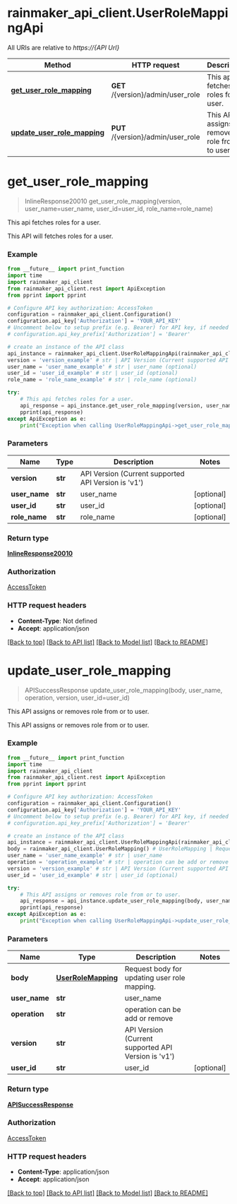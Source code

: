 # rainmaker_api_client.UserRoleMappingApi

All URIs are relative to *https://{API Url}*

Method | HTTP request | Description
------------- | ------------- | -------------
[**get_user_role_mapping**](UserRoleMappingApi.md#get_user_role_mapping) | **GET** /{version}/admin/user_role | This api fetches roles for a user.
[**update_user_role_mapping**](UserRoleMappingApi.md#update_user_role_mapping) | **PUT** /{version}/admin/user_role | This API assigns or removes role from or to user.

# **get_user_role_mapping**
> InlineResponse20010 get_user_role_mapping(version, user_name=user_name, user_id=user_id, role_name=role_name)

This api fetches roles for a user.

This API will fetches roles for a user.

### Example
```python
from __future__ import print_function
import time
import rainmaker_api_client
from rainmaker_api_client.rest import ApiException
from pprint import pprint

# Configure API key authorization: AccessToken
configuration = rainmaker_api_client.Configuration()
configuration.api_key['Authorization'] = 'YOUR_API_KEY'
# Uncomment below to setup prefix (e.g. Bearer) for API key, if needed
# configuration.api_key_prefix['Authorization'] = 'Bearer'

# create an instance of the API class
api_instance = rainmaker_api_client.UserRoleMappingApi(rainmaker_api_client.ApiClient(configuration))
version = 'version_example' # str | API Version (Current supported API Version is 'v1')
user_name = 'user_name_example' # str | user_name (optional)
user_id = 'user_id_example' # str | user_id (optional)
role_name = 'role_name_example' # str | role_name (optional)

try:
    # This api fetches roles for a user.
    api_response = api_instance.get_user_role_mapping(version, user_name=user_name, user_id=user_id, role_name=role_name)
    pprint(api_response)
except ApiException as e:
    print("Exception when calling UserRoleMappingApi->get_user_role_mapping: %s\n" % e)
```

### Parameters

Name | Type | Description  | Notes
------------- | ------------- | ------------- | -------------
 **version** | **str**| API Version (Current supported API Version is &#x27;v1&#x27;) | 
 **user_name** | **str**| user_name | [optional] 
 **user_id** | **str**| user_id | [optional] 
 **role_name** | **str**| role_name | [optional] 

### Return type

[**InlineResponse20010**](InlineResponse20010.md)

### Authorization

[AccessToken](../README.md#AccessToken)

### HTTP request headers

 - **Content-Type**: Not defined
 - **Accept**: application/json

[[Back to top]](#) [[Back to API list]](../README.md#documentation-for-api-endpoints) [[Back to Model list]](../README.md#documentation-for-models) [[Back to README]](../README.md)

# **update_user_role_mapping**
> APISuccessResponse update_user_role_mapping(body, user_name, operation, version, user_id=user_id)

This API assigns or removes role from or to user.

This API assigns or removes role from or to user.

### Example
```python
from __future__ import print_function
import time
import rainmaker_api_client
from rainmaker_api_client.rest import ApiException
from pprint import pprint

# Configure API key authorization: AccessToken
configuration = rainmaker_api_client.Configuration()
configuration.api_key['Authorization'] = 'YOUR_API_KEY'
# Uncomment below to setup prefix (e.g. Bearer) for API key, if needed
# configuration.api_key_prefix['Authorization'] = 'Bearer'

# create an instance of the API class
api_instance = rainmaker_api_client.UserRoleMappingApi(rainmaker_api_client.ApiClient(configuration))
body = rainmaker_api_client.UserRoleMapping() # UserRoleMapping | Request body for updating user role mapping.
user_name = 'user_name_example' # str | user_name
operation = 'operation_example' # str | operation can be add or remove
version = 'version_example' # str | API Version (Current supported API Version is 'v1')
user_id = 'user_id_example' # str | user_id (optional)

try:
    # This API assigns or removes role from or to user.
    api_response = api_instance.update_user_role_mapping(body, user_name, operation, version, user_id=user_id)
    pprint(api_response)
except ApiException as e:
    print("Exception when calling UserRoleMappingApi->update_user_role_mapping: %s\n" % e)
```

### Parameters

Name | Type | Description  | Notes
------------- | ------------- | ------------- | -------------
 **body** | [**UserRoleMapping**](UserRoleMapping.md)| Request body for updating user role mapping. | 
 **user_name** | **str**| user_name | 
 **operation** | **str**| operation can be add or remove | 
 **version** | **str**| API Version (Current supported API Version is &#x27;v1&#x27;) | 
 **user_id** | **str**| user_id | [optional] 

### Return type

[**APISuccessResponse**](APISuccessResponse.md)

### Authorization

[AccessToken](../README.md#AccessToken)

### HTTP request headers

 - **Content-Type**: application/json
 - **Accept**: application/json

[[Back to top]](#) [[Back to API list]](../README.md#documentation-for-api-endpoints) [[Back to Model list]](../README.md#documentation-for-models) [[Back to README]](../README.md)

